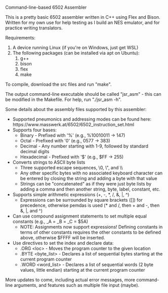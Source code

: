 Command-line-based 6502 Assembler

This is a pretty basic 6502 assembler written in C++ using Flex and Bison. Written for my own use for help testing as I build an NES emulator, and for practice writing translators.

Requirements:
<ol>
	<li>
		A device running Linux (if you're on Windows, just get WSL)
	</li>
	<li>
		The following packages (can be installed via apt on Ubuntu):
		<ol>
			<li>
				g++
			</li>
			<li>
				bison
			</li>
			<li>
				flex
			</li>
			<li>
				make
			</li>
		</ol>
	</li>
</ol>

To compile, download the src files and run "make".

The output command-line executable should be called "jsr_asm" - this can be modified in the Makefile. For help, run "./jsr_asm -h".

Some details about the assembly files supported by this assembler:
<ul>
	<li>
		Supported pneumonics and addressing modes can be found here: https://www.masswerk.at/6502/6502_instruction_set.html
	</li>
	<li>
		Supports four bases:
		<ul>
			<li>
				Binary - Prefixed with '%' (e.g., %10010011 -> 147)
			</li>
			<li>
				Octal - Prefixed with '0' (e.g., 0577 -> 383)
			</li>
			<li>
				Decimal - Any number starting with 1-9, followed by standard decimal digits
			</li>
			<li>
				Hexadecimal	- Prefixed with '$' (e.g., $FF -> 255)
			</li>
		</ul>
	</li>
	<li>
		Converts strings to ASCII byte lists
		<ul>
			<li> 
				Three supported escape sequences, \0, \", and \\
			</li>
			<li>
				Any other specific bytes with no associated keyboard character can be entered by closing the string and adding a byte with that value
			</li>
			<li>
				Strings can be "concatenated" as if they were just byte lists by adding a comma and then another string, byte, label, constant, etc.
			</li>
		</ul>
  	</li>
	<li>
		Supports simple arithmetic expressions (+, -, *, /, &, |, ^)
			<ul>
				<li>
					Expressions can be surrounded by square brackets ([]) for precedence, otherwise pemdas is used (* and /, then + and -, then &, |, and ^)
				</li>
			</ul>
	</li>
	<li>
		Can use compound assignment statements to set multiple equal constants (e.g., _A = _B = _C = $5A)
		<ul>
			<li>
				NOTE: Assignments now support expressions! Defining constants in terms of other constants requires the other constants to be defined above, otherwise $FFFF will be inserted.
			</li>
		</ul>
	</li>
	<li>
		Use directives to set the index and declare data:
		<ul>
			<li>
				.ORG &lt;loc&gt; - Moves the program counter to the given location
			</li>
			<li>
				.BYTE &lt;byte_list&gt; - Declares a list of sequential bytes starting at the current program counter
			</li>
			<li>
				.WORD &lt;word_list&gt; - Declares a list of sequential words (2 byte values, little endian) starting at the current program counter 
			</li>
		</ul>
	</li>
</ul>
	

More updates to come, including actual error messages, more command-line arguments, and features such as multiple file input (maybe).
